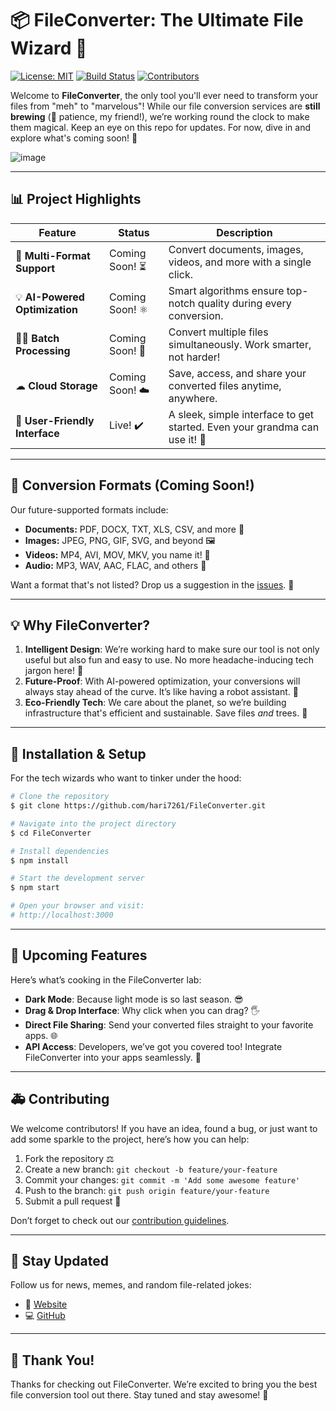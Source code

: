 # 📦 FileConverter: The Ultimate File Wizard 🎩

[![License: MIT](https://img.shields.io/badge/License-MIT-blue.svg)](https://opensource.org/licenses/MIT)  [![Build Status](https://img.shields.io/badge/build-passing-brightgreen)](https://github.com/hari7261/FileConverter)  [![Contributors](https://img.shields.io/github/contributors/hari7261/FileConverter)](https://github.com/hari7261/FileConverter/graphs/contributors)

Welcome to **FileConverter**, the only tool you'll ever need to transform your files from "meh" to "marvelous"! While our file conversion services are **still brewing** (🥛 patience, my friend!), we’re working round the clock to make them magical. Keep an eye on this repo for updates. For now, dive in and explore what's coming soon! 🚀

![image](https://github.com/user-attachments/assets/31e48a78-f959-4f1a-a029-f658f8362f12)

---

## 📊 Project Highlights

| Feature                 | Status             | Description                                                                 |
|-------------------------|--------------------|-----------------------------------------------------------------------------|
| 🔄 **Multi-Format Support**  | Coming Soon! ⏳ | Convert documents, images, videos, and more with a single click.          |
| 💡 **AI-Powered Optimization**| Coming Soon! ⚛️ | Smart algorithms ensure top-notch quality during every conversion.         |
| 🚶‍♂️ **Batch Processing**     | Coming Soon! 🥳 | Convert multiple files simultaneously. Work smarter, not harder!           |
| ☁ **Cloud Storage**          | Coming Soon! ☁️ | Save, access, and share your converted files anytime, anywhere.             |
| 🔗 **User-Friendly Interface**| Live! ✔️    | A sleek, simple interface to get started. Even your grandma can use it! 😬 |

---


## 🔄 Conversion Formats (Coming Soon!)
Our future-supported formats include:
- **Documents:** PDF, DOCX, TXT, XLS, CSV, and more 🕋
- **Images:** JPEG, PNG, GIF, SVG, and beyond 🖼
- **Videos:** MP4, AVI, MOV, MKV, you name it! 🎥
- **Audio:** MP3, WAV, AAC, FLAC, and others 🎵

Want a format that's not listed? Drop us a suggestion in the [issues](https://github.com/hari7261/FileConverter/issues). 🙏

---

## 💡 Why FileConverter?

1. **Intelligent Design**: We’re working hard to make sure our tool is not only useful but also fun and easy to use. No more headache-inducing tech jargon here! 😬
2. **Future-Proof**: With AI-powered optimization, your conversions will always stay ahead of the curve. It’s like having a robot assistant. 🤖
3. **Eco-Friendly Tech**: We care about the planet, so we’re building infrastructure that's efficient and sustainable. Save files *and* trees. 🌳

---

## 🔧 Installation & Setup

For the tech wizards who want to tinker under the hood:

```bash
# Clone the repository
$ git clone https://github.com/hari7261/FileConverter.git

# Navigate into the project directory
$ cd FileConverter

# Install dependencies
$ npm install

# Start the development server
$ npm start

# Open your browser and visit:
# http://localhost:3000
```

---

## 🚀 Upcoming Features
Here’s what’s cooking in the FileConverter lab:

- **Dark Mode**: Because light mode is so last season. 😎
- **Drag & Drop Interface**: Why click when you can drag? 🖐️
- **Direct File Sharing**: Send your converted files straight to your favorite apps. 🌐
- **API Access**: Developers, we’ve got you covered too! Integrate FileConverter into your apps seamlessly. 🚀

---

## 🚑 Contributing

We welcome contributors! If you have an idea, found a bug, or just want to add some sparkle to the project, here’s how you can help:

1. Fork the repository ⚖️
2. Create a new branch: `git checkout -b feature/your-feature`
3. Commit your changes: `git commit -m 'Add some awesome feature'`
4. Push to the branch: `git push origin feature/your-feature`
5. Submit a pull request 🎉

Don’t forget to check out our [contribution guidelines](CONTRIBUTING.md).

---

## 🚀 Stay Updated

Follow us for news, memes, and random file-related jokes:
- 🔗 [Website](https://file-converter-om.vercel.app)
- 💻 [GitHub](https://github.com/hari7261/FileConverter)

---

## 🙏 Thank You!
Thanks for checking out FileConverter. We’re excited to bring you the best file conversion tool out there. Stay tuned and stay awesome! 🌟

